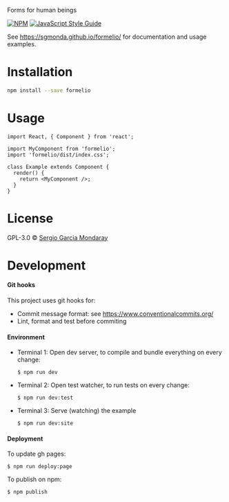 Forms for human beings

[![NPM](https://img.shields.io/npm/v/formelio.svg)](https://www.npmjs.com/package/formelio) [![JavaScript Style Guide](https://img.shields.io/badge/code_style-standard-brightgreen.svg)](https://standardjs.com)

See https://sgmonda.github.io/formelio/ for documentation and usage examples.

# Installation

```bash
npm install --save formelio
```

# Usage

```tsx
import React, { Component } from 'react';

import MyComponent from 'formelio';
import 'formelio/dist/index.css';

class Example extends Component {
  render() {
    return <MyComponent />;
  }
}
```

# License

GPL-3.0 © [Sergio Garcia Mondaray](https://sgmonda.com)

# Development

#### Git hooks

This project uses git hooks for:

- Commit message format: see https://www.conventionalcommits.org/
- Lint, format and test before commiting

#### Environment

- Terminal 1: Open dev server, to compile and bundle everything on every change:

  ```
  $ npm run dev
  ```

- Terminal 2: Open test watcher, to run tests on every change:

  ```
  $ npm run dev:test
  ```

- Terminal 3: Serve (watching) the example

  ```
  $ npm run dev:site
  ```

#### Deployment

To update gh pages:

```
$ npm run deploy:page
```

To publish on npm:

```
$ npm publish
```
